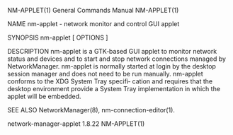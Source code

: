 NM-APPLET(1)                                                                                                                                    General Commands Manual                                                                                                                                    NM-APPLET(1)

NAME
       nm-applet - network monitor and control GUI applet

SYNOPSIS
       nm-applet  [ OPTIONS ]

DESCRIPTION
       nm-applet  is a GTK‐based GUI applet to monitor network status and devices and to start and stop network connections managed by NetworkManager.  nm-applet is normally started at login by the desktop session manager and does not need to be run manually.  nm-applet conforms to the XDG System Tray specifi‐
       cation and requires that the desktop environment provide a System Tray implementation in which the applet will be embedded.

SEE ALSO
       NetworkManager(8), nm-connection-editor(1).

network-manager-applet 1.8.22                                                                                                                                                                                                                                                                              NM-APPLET(1)
